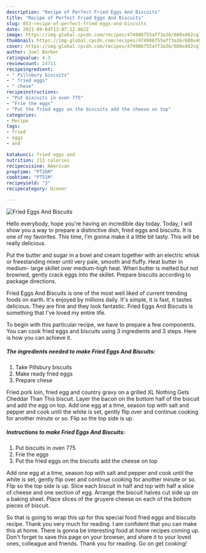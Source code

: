 ```yaml
---
description: "Recipe of Perfect Fried Eggs And Biscuits"
title: "Recipe of Perfect Fried Eggs And Biscuits"
slug: 853-recipe-of-perfect-fried-eggs-and-biscuits
date: 2021-09-04T13:07:12.662Z
image: https://img-global.cpcdn.com/recipes/474986755aff3a36/680x482cq70/fried-eggs-and-biscuits-recipe-main-photo.jpg
thumbnail: https://img-global.cpcdn.com/recipes/474986755aff3a36/680x482cq70/fried-eggs-and-biscuits-recipe-main-photo.jpg
cover: https://img-global.cpcdn.com/recipes/474986755aff3a36/680x482cq70/fried-eggs-and-biscuits-recipe-main-photo.jpg
author: Joel Barber
ratingvalue: 4.3
reviewcount: 14711
recipeingredient:
- " Pillsbury biscuits"
- " fried eggs"
- " chese"
recipeinstructions:
- "Put biscuits in oven 775"
- "Frie the eggs"
- "Put the fried eggs on the biscuits add the cheese on top"
categories:
- Recipe
tags:
- fried
- eggs
- and

katakunci: fried eggs and 
nutrition: 213 calories
recipecuisine: American
preptime: "PT26M"
cooktime: "PT51M"
recipeyield: "3"
recipecategory: Dinner

---
```



![Fried Eggs And Biscuits](https://img-global.cpcdn.com/recipes/474986755aff3a36/680x482cq70/fried-eggs-and-biscuits-recipe-main-photo.jpg)

Hello everybody, hope you're having an incredible day today. Today, I will show you a way to prepare a distinctive dish, fried eggs and biscuits. It is one of my favorites. This time, I'm gonna make it a little bit tasty. This will be really delicious.

Put the butter and sugar in a bowl and cream together with an electric whisk or freestanding mixer until very pale, smooth and fluffy. Heat butter in medium- large skillet over medium-high heat. When butter is melted but not browned, gently crack eggs into the skillet. Prepare biscuits according to package directions.

Fried Eggs And Biscuits is one of the most well liked of current trending foods on earth. It's enjoyed by millions daily. It's simple, it is fast, it tastes delicious. They are fine and they look fantastic. Fried Eggs And Biscuits is something that I've loved my entire life.


To begin with this particular recipe, we have to prepare a few components. You can cook fried eggs and biscuits using 3 ingredients and 3 steps. Here is how you can achieve it.

<!--inarticleads1-->

##### The ingredients needed to make Fried Eggs And Biscuits:

1. Take  Pillsbury biscuits
1. Make ready  fried eggs
1. Prepare  chese


Fried pork loin, fried egg and country gravy on a grilled XL Nothing Gets Cheddar Than This biscuit. Layer the bacon on the bottom half of the biscuit and add the egg on top. Add one egg at a time, season top with salt and pepper and cook until the white is set, gently flip over and continue cooking for another minute or so. Flip so the top side is up. 

<!--inarticleads2-->

##### Instructions to make Fried Eggs And Biscuits:

1. Put biscuits in oven 775
1. Frie the eggs
1. Put the fried eggs on the biscuits add the cheese on top


Add one egg at a time, season top with salt and pepper and cook until the white is set, gently flip over and continue cooking for another minute or so. Flip so the top side is up. Slice each biscuit in half and top with half a slice of cheese and one section of egg. Arrange the biscuit halves cut side up on a baking sheet. Place slices of the gruyere cheese on each of the bottom pieces of biscuit. 

So that is going to wrap this up for this special food fried eggs and biscuits recipe. Thank you very much for reading. I am confident that you can make this at home. There is gonna be interesting food at home recipes coming up. Don't forget to save this page on your browser, and share it to your loved ones, colleague and friends. Thank you for reading. Go on get cooking!
